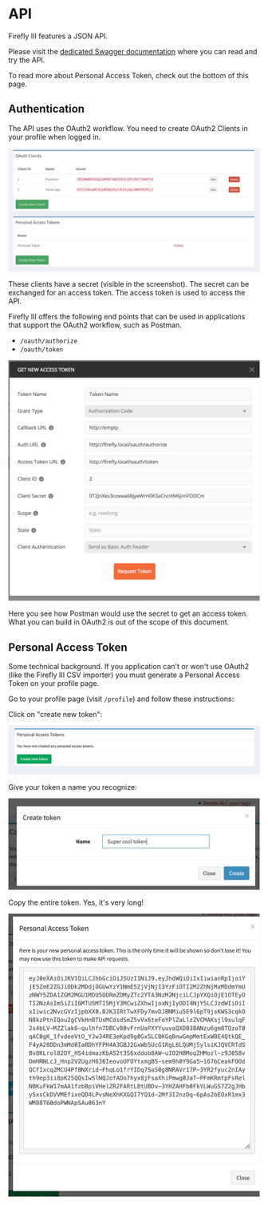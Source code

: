 # API

Firefly III features a JSON API.

Please visit the [dedicated Swagger documentation](https://api-docs.firefly-iii.org/) where you can read and try the API.

To read more about Personal Access Token, check out the bottom of this page.

## Authentication

The API uses the OAuth2 workflow. You need to create OAuth2 Clients in your profile when logged in.

![Your OAuth2 Clients as they would be visible in your profile](../.gitbook/assets/api-tokens%20%281%29.png)

These clients have a secret (visible in the screenshot). The secret can be exchanged for an access token. The access token is used to access the API.

Firefly III offers the following end points that can be used in applications that support the OAuth2 workflow, such as Postman.

* `/oauth/authorize`
* `/oauth/token`

![Here is the OAuth2 screen from Postman.](../.gitbook/assets/api-postman%20%281%29.png)

Here you see how Postman would use the secret to get an access token. What you can build in OAuth2 is out of the scope of this document.

## Personal Access Token

Some technical background. If you application can't or won't use OAuth2 (like the Firefly III CSV importer) you must generate a Personal Access Token on your profile page.

Go to your profile page (visit `/profile`) and follow these instructions:

Click on "create new token":

![Click on &quot;create new token&quot;](../.gitbook/assets/pat-new%20%281%29.png)

Give your token a name you recognize:

![Give your token a name you recognize.](../.gitbook/assets/pat-name%20%281%29.png)

Copy the entire token. Yes, it's very long!

![Copy the entire token.](../.gitbook/assets/pat-long%20%281%29.png)

